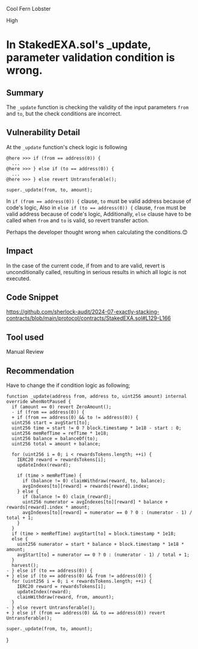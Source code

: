 Cool Fern Lobster

High

# In StakedEXA.sol's _update, parameter validation condition is wrong.

## Summary
The `_update` function is checking the validity of the input parameters `from` and `to`, but the check conditions are incorrect.

## Vulnerability Detail
At the `_update` function's check logic is following

    @here >>> if (from == address(0)) {
      ...
    @here >>> } else if (to == address(0)) {
      ...
    @here >>> } else revert Untransferable();

    super._update(from, to, amount);

In `if (from == address(0)) {` clause, `to` must be valid address because of code's logic,
Also in `else if (to == address(0)) {` clause, `from` must be valid address because of code's logic,
Additionally, `else` clause have to be called when `from` and `to` is valid, so revert transfer action.

Perhaps the developer thought wrong when calculating the conditions.😊

## Impact
In the case of the current code, if from and to are valid, revert is unconditionally called, resulting in serious results in which all logic is not executed.


## Code Snippet
https://github.com/sherlock-audit/2024-07-exactly-stacking-contracts/blob/main/protocol/contracts/StakedEXA.sol#L129-L166

## Tool used

Manual Review

## Recommendation
Have to change the if condition logic as following;

    function _update(address from, address to, uint256 amount) internal override whenNotPaused {
      if (amount == 0) revert ZeroAmount();
      - if (from == address(0)) {
      + if (from == address(0) && to != address(0)) {
      uint256 start = avgStart[to];
      uint256 time = start != 0 ? block.timestamp * 1e18 - start : 0;
      uint256 memRefTime = refTime * 1e18;
      uint256 balance = balanceOf(to);
      uint256 total = amount + balance;

      for (uint256 i = 0; i < rewardsTokens.length; ++i) {
        IERC20 reward = rewardsTokens[i];
        updateIndex(reward);

        if (time > memRefTime) {
          if (balance != 0) claimWithdraw(reward, to, balance);
          avgIndexes[to][reward] = rewards[reward].index;
        } else {
          if (balance != 0) claim_(reward);
          uint256 numerator = avgIndexes[to][reward] * balance + rewards[reward].index * amount;
          avgIndexes[to][reward] = numerator == 0 ? 0 : (numerator - 1) / total + 1;
        }
      }
      if (time > memRefTime) avgStart[to] = block.timestamp * 1e18;
      else {
        uint256 numerator = start * balance + block.timestamp * 1e18 * amount;
        avgStart[to] = numerator == 0 ? 0 : (numerator - 1) / total + 1;
      }
      harvest();
    - } else if (to == address(0)) {
    + } else if (to == address(0) && from != address(0)) {
      for (uint256 i = 0; i < rewardsTokens.length; ++i) {
        IERC20 reward = rewardsTokens[i];
        updateIndex(reward);
        claimWithdraw(reward, from, amount);
      }
    - } else revert Untransferable();
    + } else if (from == address(0) && to == address(0)) revert Untransferable();

    super._update(from, to, amount);
  }

